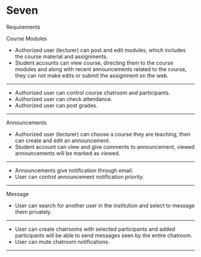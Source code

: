 # Seven

Requirements

Course Modules
-	Authorized user (lecturer) can post and edit modules, which includes the course material and assignments.
-	Student accounts can view course, directing them to the course modules and along with recent announcements related to the course, they can not make edits or submit the assignment on the web.
  _____________________________________________________________
-	Authorized user can control course chatroom and participants.
-	Authorized user can check attendance.
-	Authorized user can post grades.
  _____________________________________________________________

Announcements
-	Authorized user (lecturer) can choose a course they are teaching, then can create and edit an announcement.
-	Student account can view and give comments to announcement, viewed announcements will be marked as viewed.
___________________________________________________
-	Announcements give notification through email.
-	User can control announcement notification priority.
  ___________________________________________________

Message
-	User can search for another user in the institution and select to message them privately.
_____________________________________________________________________________________________________________________________________
-	User can create chatrooms with selected participants and added participants will be able to send messages seen by the entire chatroom.
-	User can mute chatroom notifications.
________________________________________________________________________________________________________________________________
